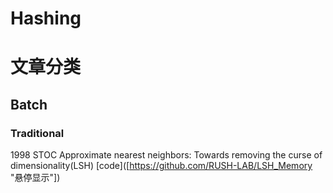 # Hashing  
# 文章分类  
## Batch  
### Traditional  
1998 STOC Approximate nearest neighbors: Towards removing the curse of dimensionality(LSH) [code]([https://github.com/RUSH-LAB/LSH_Memory "悬停显示"])  
